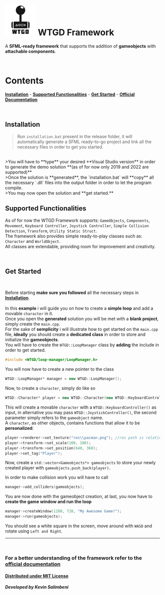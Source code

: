 # <img src="WTGDLogo.png" alt="drawing" width="100"/> **WTGD Framework**
 A **SFML-ready framework** that supports the addition of **gameobjects** with **attachable components**.

<br>

# **Contents**
[**Installation**](#installation) - [**Supported Functionalities**](#basic-functionalities) - [**Get Started**](#get-started)  - [**Official Documentation**](https://wtgd-framework.000webhostapp.com/)



<br>

## **Installation**
> Run `installation.bat` present in the release folder, it will automatically generate a SFML ready-to-go project and link all the necessary files in order to get you started.
<br>
>You will have to **type** your desired **Visual Studio version** in order to generate the demo solution **(as of for now only 2019 and 2022 are supported)**
<br>
>Once the solution is **generated**, the `installation.bat` will **copy** all the necessary `.dll` files into the output folder in order to let the program compile.
<br>
>You may now open the solution and **get started.**

<br>

## **Supported Functionalities**
As of for now the WTGD Framework supports:
`GameObjects`, `Components`, `Movement`, `Keyboard Controller`, `Joystick Controller`, `Simple Collision Detection`, `Transform`, `Utility Static Struct`.
<br>
The framework also provides simple ready-to-play classes such as: `Character` and `WorldObject`.
<br>
All classes are extendable, providing room for improvement and creativity.


<br>

## **Get Started**
<br>

Before starting **make sure you followed** all the necessary steps in [**Installation**](#installation).
<br>
<br>
In this **example** i will guide you on how to create a **simple loop** and add a movable `character` in it.
<br>
Once you open the **generated** solution you will be met with a **blank project**, simply create the `main.cpp`.
<br>
For the sake of **semplicity** i will illustrate how to get started on the `main.cpp` file, **ideally** you should create a **dedicated class** in order to store and initialize the **gameobjects**.
<br>
You will have to create the `WTGD::LoopManager` class by **adding** the include in order to get started.

```cpp
#include <WTGD/loop-manager/LoopManager.h>
```
You will now have to create a new pointer to the class
```cpp
WTGD::LoopManager* manager = new WTGD::LoopManager();
```
Now, to create a `character`, simply do like so
``` cpp
WTGD::Character* player = new WTGD::Character(new WTGD::KeyboardController(), "Player");
```
This will create a movable `character` with a `WTGD::KeyboardController()` as input, in alternative you may pass `WTGD::JoystickController()`, the second parameter simply refers to the `gameobject` name.
<br>
A `character`, as other objects, contains functions that allow it to be **personalized**:
``` cpp
player->renderer->set_texture("res\\pacman.png"); //res path is relative to project path in editor
player->transform->set_scale(100, 100);
player->transform->set_position(640, 360);
player->set_tag("Player");
```
Now, create a `std::vector<Gameobjects*> gameobjects` to store your newly created player with `gameobjects.push_back(player)`.

In order to make collision work you will have to call
```cpp
manager->add_colliders(gameobjects);
```
You are now done with the gameobject creation, at last, you now have to **create the game window and run the loop**
```cpp
manager->createWindow(1280, 720, "My Awesome Game!");
manager->run(gameobjects);
```
You should see a white square in the screen, move around with `WASD` and rotate using `Left and Right`.

---

<br>

### **For a better understanding of the framework refer to the [official documentation](https://wtgd-framework.000webhostapp.com/)**
#### [**Distributed under MIT License**](https://en.wikipedia.org/wiki/MIT_License)
##### Developed by Kevin Salimbeni